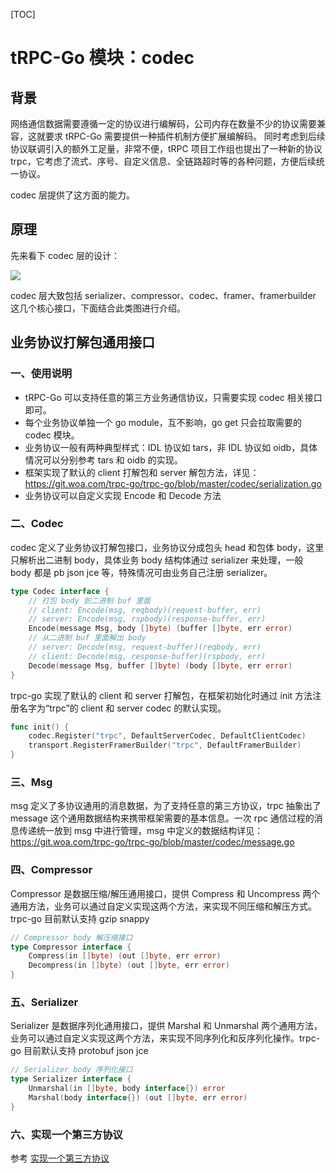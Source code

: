 [TOC]

# tRPC-Go 模块：codec



## 背景

网络通信数据需要遵循一定的协议进行编解码，公司内存在数量不少的协议需要兼容，这就要求 tRPC-Go 需要提供一种插件机制方便扩展编解码。
同时考虑到后续协议联调引入的额外工足量，非常不便，tRPC 项目工作组也提出了一种新的协议 trpc，它考虑了流式、序号、自定义信息、全链路超时等的各种问题，方便后续统一协议。

codec 层提供了这方面的能力。

## 原理

先来看下 codec 层的设计：

![](/.resources/developer_guide/module_design/codec/uml.png)

codec 层大致包括 serializer、compressor、codec、framer、framerbuilder 这几个核心接口，下面结合此类图进行介绍。

## 业务协议打解包通用接口

### 一、使用说明

- tRPC-Go 可以支持任意的第三方业务通信协议，只需要实现 codec 相关接口即可。
- 每个业务协议单独一个 go module，互不影响，go get 只会拉取需要的 codec 模块。
- 业务协议一般有两种典型样式：IDL 协议如 tars，非 IDL 协议如 oidb，具体情况可以分别参考 tars 和 oidb 的实现。
- 框架实现了默认的 client 打解包和 server 解包方法，详见：https://git.woa.com/trpc-go/trpc-go/blob/master/codec/serialization.go
- 业务协议可以自定义实现 Encode 和 Decode 方法

### 二、Codec

codec 定义了业务协议打解包接口，业务协议分成包头 head 和包体 body，这里只解析出二进制 body，具体业务 body 结构体通过 serializer 来处理，一般 body 都是 pb json jce 等，特殊情况可由业务自己注册 serializer。

```go
type Codec interface {
    // 打包 body 到二进制 buf 里面
    // client: Encode(msg, reqbody)(request-buffer, err)
    // server: Encode(msg, rspbody)(response-buffer, err)
    Encode(message Msg, body []byte) (buffer []byte, err error)
    // 从二进制 buf 里面解出 body
    // server: Decode(msg, request-buffer)(reqbody, err)
    // client: Decode(msg, response-buffer)(rspbody, err)
    Decode(message Msg, buffer []byte) (body []byte, err error)
}
```

trpc-go 实现了默认的 client 和 server 打解包，在框架初始化时通过 init 方法注册名字为“trpc”的 client 和 server codec 的默认实现。

```go
func init() {
    codec.Register("trpc", DefaultServerCodec, DefaultClientCodec)
    transport.RegisterFramerBuilder("trpc", DefaultFramerBuilder)
}
```

### 三、Msg

msg 定义了多协议通用的消息数据，为了支持任意的第三方协议，trpc 抽象出了 message 这个通用数据结构来携带框架需要的基本信息。一次 rpc 通信过程的消息传递统一放到 msg 中进行管理，msg 中定义的数据结构详见：https://git.woa.com/trpc-go/trpc-go/blob/master/codec/message.go

### 四、Compressor

Compressor 是数据压缩/解压通用接口，提供 Compress 和 Uncompress 两个通用方法，业务可以通过自定义实现这两个方法，来实现不同压缩和解压方式。trpc-go 目前默认支持 gzip snappy

```go
// Compressor body 解压缩接口
type Compressor interface {
    Compress(in []byte) (out []byte, err error)
    Decompress(in []byte) (out []byte, err error)
}
```

### 五、Serializer

Serializer 是数据序列化通用接口，提供 Marshal 和 Unmarshal 两个通用方法，业务可以通过自定义实现这两个方法，来实现不同序列化和反序列化操作。trpc-go 目前默认支持 protobuf json jce

```go
// Serializer body 序列化接口
type Serializer interface {
    Unmarshal(in []byte, body interface{}) error
    Marshal(body interface{}) (out []byte, err error)
}
```

### 六、实现一个第三方协议

参考 [实现一个第三方协议](https://git.woa.com/trpc-go/trpc-codec/tree/master/oidb)